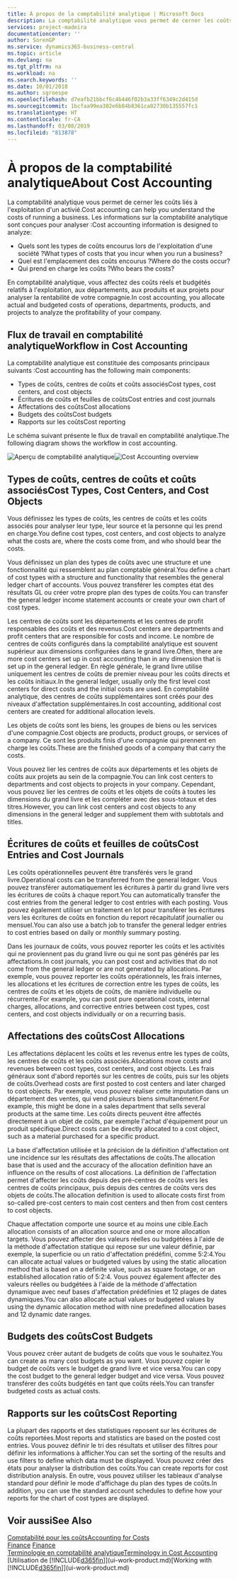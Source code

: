 ```yaml
---
title: À propos de la comptabilité analytique | Microsoft Docs
description: La comptabilité analytique vous permet de cerner les coûts liés à l'exploitation d'un activié.
services: project-madeira
documentationcenter: ''
author: SorenGP
ms.service: dynamics365-business-central
ms.topic: article
ms.devlang: na
ms.tgt_pltfrm: na
ms.workload: na
ms.search.keywords: ''
ms.date: 10/01/2018
ms.author: sgroespe
ms.openlocfilehash: d7eafb21bbcf6c4b446f02b3a33ff6349c2d415d
ms.sourcegitcommit: 1bcfaa99ea302e6b84b8361ca02730b135557fc1
ms.translationtype: HT
ms.contentlocale: fr-CA
ms.lasthandoff: 03/08/2019
ms.locfileid: "813878"
---
```

# <a name="about-cost-accounting"></a><span data-ttu-id="d752d-103">À propos de la comptabilité analytique</span><span class="sxs-lookup"><span data-stu-id="d752d-103">About Cost Accounting</span></span>
<span data-ttu-id="d752d-104">La comptabilité analytique vous permet de cerner les coûts liés à l'exploitation d'un activié.</span><span class="sxs-lookup"><span data-stu-id="d752d-104">Cost accounting can help you understand the costs of running a business.</span></span> <span data-ttu-id="d752d-105">Les informations sur la comptabilité analytique sont conçues pour analyser :</span><span class="sxs-lookup"><span data-stu-id="d752d-105">Cost accounting information is designed to analyze:</span></span>  

-   <span data-ttu-id="d752d-106">Quels sont les types de coûts encourus lors de l'exploitation d'une société ?</span><span class="sxs-lookup"><span data-stu-id="d752d-106">What types of costs that you incur when you run a business?</span></span>  
-   <span data-ttu-id="d752d-107">Quel est l'emplacement des coûts encourus ?</span><span class="sxs-lookup"><span data-stu-id="d752d-107">Where do the costs occur?</span></span>  
-   <span data-ttu-id="d752d-108">Qui prend en charge les coûts ?</span><span class="sxs-lookup"><span data-stu-id="d752d-108">Who bears the costs?</span></span>  

<span data-ttu-id="d752d-109">En comptabilité analytique, vous affectez des coûts réels et budgétés relatifs à l'exploitation, aux départements, aux produits et aux projets pour analyser la rentabilité de votre compagnie.</span><span class="sxs-lookup"><span data-stu-id="d752d-109">In cost accounting, you allocate actual and budgeted costs of operations, departments, products, and projects to analyze the profitability of your company.</span></span>  

## <a name="workflow-in-cost-accounting"></a><span data-ttu-id="d752d-110">Flux de travail en comptabilité analytique</span><span class="sxs-lookup"><span data-stu-id="d752d-110">Workflow in Cost Accounting</span></span>  
<span data-ttu-id="d752d-111">La comptabilité analytique est constituée des composants principaux suivants :</span><span class="sxs-lookup"><span data-stu-id="d752d-111">Cost accounting has the following main components:</span></span>  

-   <span data-ttu-id="d752d-112">Types de coûts, centres de coûts et coûts associés</span><span class="sxs-lookup"><span data-stu-id="d752d-112">Cost types, cost centers, and cost objects</span></span>  
-   <span data-ttu-id="d752d-113">Écritures de coûts et feuilles de coûts</span><span class="sxs-lookup"><span data-stu-id="d752d-113">Cost entries and cost journals</span></span>  
-   <span data-ttu-id="d752d-114">Affectations des coûts</span><span class="sxs-lookup"><span data-stu-id="d752d-114">Cost allocations</span></span>  
-   <span data-ttu-id="d752d-115">Budgets des coûts</span><span class="sxs-lookup"><span data-stu-id="d752d-115">Cost budgets</span></span>
-   <span data-ttu-id="d752d-116">Rapports sur les coûts</span><span class="sxs-lookup"><span data-stu-id="d752d-116">Cost reporting</span></span>  

<span data-ttu-id="d752d-117">Le schéma suivant présente le flux de travail en comptabilité analytique.</span><span class="sxs-lookup"><span data-stu-id="d752d-117">The following diagram shows the workflow in cost accounting.</span></span>  

<span data-ttu-id="d752d-118">![Aperçu de comptabilité analytique](media/costaccountingoverview.png "CostAccountingOverview")</span><span class="sxs-lookup"><span data-stu-id="d752d-118">![Cost Accounting overview](media/costaccountingoverview.png "CostAccountingOverview")</span></span>  

## <a name="cost-types-cost-centers-and-cost-objects"></a><span data-ttu-id="d752d-119">Types de coûts, centres de coûts et coûts associés</span><span class="sxs-lookup"><span data-stu-id="d752d-119">Cost Types, Cost Centers, and Cost Objects</span></span>  
<span data-ttu-id="d752d-120">Vous définissez les types de coûts, les centres de coûts et les coûts associés pour analyser leur type, leur source et la personne qui les prend en charge.</span><span class="sxs-lookup"><span data-stu-id="d752d-120">You define cost types, cost centers, and cost objects to analyze what the costs are, where the costs come from, and who should bear the costs.</span></span>  

<span data-ttu-id="d752d-121">Vous définissez un plan des types de coûts avec une structure et une fonctionnalité qui ressemblent au plan comptable général.</span><span class="sxs-lookup"><span data-stu-id="d752d-121">You define a chart of cost types with a structure and functionality that resembles the general ledger chart of accounts.</span></span> <span data-ttu-id="d752d-122">Vous pouvez transférer les comptes état des résultats GL ou créer votre propre plan des types de coûts.</span><span class="sxs-lookup"><span data-stu-id="d752d-122">You can transfer the general ledger income statement accounts or create your own chart of cost types.</span></span>  

<span data-ttu-id="d752d-123">Les centres de coûts sont les départements et les centres de profit responsables des coûts et des revenus.</span><span class="sxs-lookup"><span data-stu-id="d752d-123">Cost centers are departments and profit centers that are responsible for costs and income.</span></span> <span data-ttu-id="d752d-124">Le nombre de centres de coûts configurés dans la comptabilité analytique est souvent supérieur aux dimensions configurées dans le grand livre.</span><span class="sxs-lookup"><span data-stu-id="d752d-124">Often, there are more cost centers set up in cost accounting than in any dimension that is set up in the general ledger.</span></span> <span data-ttu-id="d752d-125">En règle générale, le grand livre utilise uniquement les centres de coûts de premier niveau pour les coûts directs et les coûts initiaux.</span><span class="sxs-lookup"><span data-stu-id="d752d-125">In the general ledger, usually only the first level cost centers for direct costs and the initial costs are used.</span></span> <span data-ttu-id="d752d-126">En comptabilité analytique, des centres de coûts supplémentaires sont créés pour des niveaux d'affectation supplémentaires.</span><span class="sxs-lookup"><span data-stu-id="d752d-126">In cost accounting, additional cost centers are created for additional allocation levels.</span></span>  

<span data-ttu-id="d752d-127">Les objets de coûts sont les biens, les groupes de biens ou les services d'une compagnie.</span><span class="sxs-lookup"><span data-stu-id="d752d-127">Cost objects are products, product groups, or services of a company.</span></span> <span data-ttu-id="d752d-128">Ce sont les produits finis d'une compagnie qui prennent en charge les coûts.</span><span class="sxs-lookup"><span data-stu-id="d752d-128">These are the finished goods of a company that carry the costs.</span></span>  

<span data-ttu-id="d752d-129">Vous pouvez lier les centres de coûts aux départements et les objets de coûts aux projets au sein de la compagnie.</span><span class="sxs-lookup"><span data-stu-id="d752d-129">You can link cost centers to departments and cost objects to projects in your company.</span></span> <span data-ttu-id="d752d-130">Cependant, vous pouvez lier les centres de coûts et les objets de coûts à toutes les dimensions du grand livre et les compléter avec des sous-totaux et des titres.</span><span class="sxs-lookup"><span data-stu-id="d752d-130">However, you can link cost centers and cost objects to any dimensions in the general ledger and supplement them with subtotals and titles.</span></span>  

## <a name="cost-entries-and-cost-journals"></a><span data-ttu-id="d752d-131">Écritures de coûts et feuilles de coûts</span><span class="sxs-lookup"><span data-stu-id="d752d-131">Cost Entries and Cost Journals</span></span>  
<span data-ttu-id="d752d-132">Les coûts opérationnelles peuvent être transférés vers le grand livre.</span><span class="sxs-lookup"><span data-stu-id="d752d-132">Operational costs can be transferred from the general ledger.</span></span> <span data-ttu-id="d752d-133">Vous pouvez transférer automatiquement les écritures à partir du grand livre vers les écritures de coûts à chaque report.</span><span class="sxs-lookup"><span data-stu-id="d752d-133">You can automatically transfer the cost entries from the general ledger to cost entries with each posting.</span></span> <span data-ttu-id="d752d-134">Vous pouvez également utiliser un traitement en lot pour transférer les écritures vers les écritures de coûts en fonction du report récapitulatif journalier ou mensuel.</span><span class="sxs-lookup"><span data-stu-id="d752d-134">You can also use a batch job to transfer the general ledger entries to cost entries based on daily or monthly summary posting.</span></span>  

<span data-ttu-id="d752d-135">Dans les journaux de coûts, vous pouvez reporter les coûts et les activités qui ne proviennent pas du grand livre ou qui ne sont pas générés par les affectations.</span><span class="sxs-lookup"><span data-stu-id="d752d-135">In cost journals, you can post cost and activities that do not come from the general ledger or are not generated by allocations.</span></span> <span data-ttu-id="d752d-136">Par exemple, vous pouvez reporter les coûts opérationnels, les frais internes, les allocations et les écritures de correction entre les types de coûts, les centres de coûts et les objets de coûts, de manière individuelle ou récurrente.</span><span class="sxs-lookup"><span data-stu-id="d752d-136">For example, you can post pure operational costs, internal charges, allocations, and corrective entries between cost types, cost centers, and cost objects individually or on a recurring basis.</span></span>  

## <a name="cost-allocations"></a><span data-ttu-id="d752d-137">Affectations des coûts</span><span class="sxs-lookup"><span data-stu-id="d752d-137">Cost Allocations</span></span>  
<span data-ttu-id="d752d-138">Les affectations déplacent les coûts et les revenus entre les types de coûts, les centres de coûts et les coûts associés.</span><span class="sxs-lookup"><span data-stu-id="d752d-138">Allocations move costs and revenues between cost types, cost centers, and cost objects.</span></span> <span data-ttu-id="d752d-139">Les frais généraux sont d'abord reportés sur les centres de coûts, puis sur les objets de coûts.</span><span class="sxs-lookup"><span data-stu-id="d752d-139">Overhead costs are first posted to cost centers and later charged to cost objects.</span></span> <span data-ttu-id="d752d-140">Par exemple, vous pouvez réaliser cette imputation dans un département des ventes, qui vend plusieurs biens simultanément.</span><span class="sxs-lookup"><span data-stu-id="d752d-140">For example, this might be done in a sales department that sells several products at the same time.</span></span> <span data-ttu-id="d752d-141">Les coûts directs peuvent être affectés directement à un objet de coûts, par exemple l'achat d'équipement pour un produit spécifique.</span><span class="sxs-lookup"><span data-stu-id="d752d-141">Direct costs can be directly allocated to a cost object, such as a material purchased for a specific product.</span></span>  

<span data-ttu-id="d752d-142">La base d'affectation utilisée et la précision de la définition d'affectation ont une incidence sur les résultats des affectations de coûts.</span><span class="sxs-lookup"><span data-stu-id="d752d-142">The allocation base that is used and the accuracy of the allocation definition have an influence on the results of cost allocations.</span></span> <span data-ttu-id="d752d-143">La définition de l'affectation permet d'affecter les coûts depuis des pré-centres de coûts vers les centres de coûts principaux, puis depuis des centres de coûts vers des objets de coûts.</span><span class="sxs-lookup"><span data-stu-id="d752d-143">The allocation definition is used to allocate costs first from so-called pre-cost centers to main cost centers and then from cost centers to cost objects.</span></span>  

<span data-ttu-id="d752d-144">Chaque affectation comporte une source et au moins une cible.</span><span class="sxs-lookup"><span data-stu-id="d752d-144">Each allocation consists of an allocation source and one or more allocation targets.</span></span> <span data-ttu-id="d752d-145">Vous pouvez affecter des valeurs réelles ou budgétées à l'aide de la méthode d'affectation statique qui repose sur une valeur définie, par exemple, la superficie ou un ratio d'affectation prédéfini, comme 5:2:4.</span><span class="sxs-lookup"><span data-stu-id="d752d-145">You can allocate actual values or budgeted values by using the static allocation method that is based on a definite value, such as square footage, or an established allocation ratio of 5:2:4.</span></span> <span data-ttu-id="d752d-146">Vous pouvez également affecter des valeurs réelles ou budgétées à l'aide de la méthode d'affectation dynamique avec neuf bases d'affectation prédéfinies et 12 plages de dates dynamiques.</span><span class="sxs-lookup"><span data-stu-id="d752d-146">You can also allocate actual values or budgeted values by using the dynamic allocation method with nine predefined allocation bases and 12 dynamic date ranges.</span></span>  

## <a name="cost-budgets"></a><span data-ttu-id="d752d-147">Budgets des coûts</span><span class="sxs-lookup"><span data-stu-id="d752d-147">Cost Budgets</span></span>  
<span data-ttu-id="d752d-148">Vous pouvez créer autant de budgets de coûts que vous le souhaitez.</span><span class="sxs-lookup"><span data-stu-id="d752d-148">You can create as many cost budgets as you want.</span></span> <span data-ttu-id="d752d-149">Vous pouvez copier le budget de coûts vers le budget de grand livre et vice versa.</span><span class="sxs-lookup"><span data-stu-id="d752d-149">You can copy the cost budget to the general ledger budget and vice versa.</span></span> <span data-ttu-id="d752d-150">Vous pouvez transférer des coûts budgétés en tant que coûts réels.</span><span class="sxs-lookup"><span data-stu-id="d752d-150">You can transfer budgeted costs as actual costs.</span></span>  

## <a name="cost-reporting"></a><span data-ttu-id="d752d-151">Rapports sur les coûts</span><span class="sxs-lookup"><span data-stu-id="d752d-151">Cost Reporting</span></span>  
<span data-ttu-id="d752d-152">La plupart des rapports et des statistiques reposent sur les écritures de coûts reportées.</span><span class="sxs-lookup"><span data-stu-id="d752d-152">Most reports and statistics are based on the posted cost entries.</span></span> <span data-ttu-id="d752d-153">Vous pouvez définir le tri des résultats et utiliser des filtres pour définir les informations à afficher.</span><span class="sxs-lookup"><span data-stu-id="d752d-153">You can set the sorting of the results and use filters to define which data must be displayed.</span></span> <span data-ttu-id="d752d-154">Vous pouvez créer des états pour analyser la distribution des coûts.</span><span class="sxs-lookup"><span data-stu-id="d752d-154">You can create reports for cost distribution analysis.</span></span> <span data-ttu-id="d752d-155">En outre, vous pouvez utiliser les tableaux d'analyse standard pour définir le mode d'affichage du plan des types de coûts.</span><span class="sxs-lookup"><span data-stu-id="d752d-155">In addition, you can use the standard account schedules to define how your reports for the chart of cost types are displayed.</span></span>  

## <a name="see-also"></a><span data-ttu-id="d752d-156">Voir aussi</span><span class="sxs-lookup"><span data-stu-id="d752d-156">See Also</span></span>  
 [<span data-ttu-id="d752d-157">Comptabilité pour les coûts</span><span class="sxs-lookup"><span data-stu-id="d752d-157">Accounting for Costs</span></span>](finance-manage-cost-accounting.md)  
 <span data-ttu-id="d752d-158">[Finance](finance.md) </span><span class="sxs-lookup"><span data-stu-id="d752d-158">[Finance](finance.md) </span></span>  
 [<span data-ttu-id="d752d-159">Terminologie en comptabilité analytique</span><span class="sxs-lookup"><span data-stu-id="d752d-159">Terminology in Cost Accounting</span></span>](finance-terminology-in-cost-accounting.md)  
 <span data-ttu-id="d752d-160">[Utilisation de [!INCLUDE[d365fin](includes/d365fin_md.md)]](ui-work-product.md)</span><span class="sxs-lookup"><span data-stu-id="d752d-160">[Working with [!INCLUDE[d365fin](includes/d365fin_md.md)]](ui-work-product.md)</span></span>
